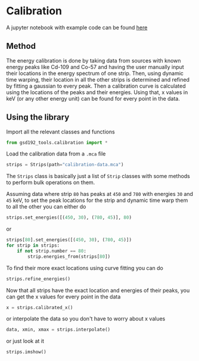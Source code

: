 # Calibration

A jupyter notebook with example code can be found [here](https://github.com/SEBv15/GSD192-tools/blob/master/example_notebooks/Calibration.ipynb)

## Method

The energy calibration is done by taking data from sources with known energy peaks like Cd-109 and Co-57 and having the user manually input their locations in the energy spectrum of one strip. Then, using dynamic time warping, their location in all the other strips is determined and refined by fitting a gaussian to every peak. Then a calibration curve is calculated using the locations of the peaks and their energies. Using that, x values in keV (or any other energy unit) can be found for every point in the data.

## Using the library

Import all the relevant classes and functions

```python
from gsd192_tools.calibration import *
```

Load the calibration data from a `.mca` file

```python
strips = Strips(path="calibration-data.mca")
```
The `Strips` class is basically just a list of `Strip` classes with some methods to perform bulk operations on them.

Assuming data where strip `80` has peaks at `450` and `780` with energies `30` and `45` keV, to set the peak locations for the strip and dynamic time warp them to all the other you can either do

```python
strips.set_energies([(450, 30), (780, 45)], 80)
```
or
```python
strips[80].set_energies([(450, 30), (780, 45)])
for strip in strips:
    if not strip.number == 80:
        strip.energies_from(strips[80])
```

To find their more exact locations using curve fitting you can do

```python
strips.refine_energies()
```

Now that all strips have the exact location and energies of their peaks, you can get the x values for every point in the data

```python
x = strips.calibrated_x()
```

or interpolate the data so you don't have to worry about x values

```python
data, xmin, xmax = strips.interpolate()
```

or just look at it

```python
strips.imshow()
```